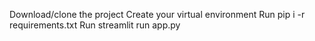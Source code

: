 Download/clone the project
Create your virtual environment
Run pip i -r requirements.txt
Run streamlit run app.py
